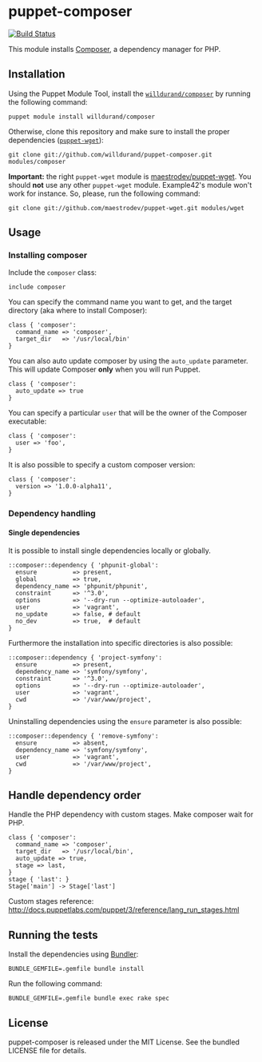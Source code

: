 puppet-composer
===============

[![Build
Status](https://secure.travis-ci.org/willdurand/puppet-composer.png)](http://travis-ci.org/willdurand/puppet-composer)

This module installs [Composer](http://getcomposer.org/), a dependency manager
for PHP.

Installation
------------

Using the Puppet Module Tool, install the
[`willdurand/composer`](http://forge.puppetlabs.com/willdurand/composer) by
running the following command:

    puppet module install willdurand/composer

Otherwise, clone this repository and make sure to install the proper
dependencies ([`puppet-wget`](https://github.com/maestrodev/puppet-wget)):

    git clone git://github.com/willdurand/puppet-composer.git modules/composer

**Important:** the right `puppet-wget` module is
[maestrodev/puppet-wget](https://github.com/maestrodev/puppet-wget). You should
**not** use any other `puppet-wget` module. Example42's module won't work for
instance. So, please, run the following command:

    git clone git://github.com/maestrodev/puppet-wget.git modules/wget


Usage
-----

### Installing composer

Include the `composer` class:

    include composer

You can specify the command name you want to get, and the target directory (aka
where to install Composer):

    class { 'composer':
      command_name => 'composer',
      target_dir   => '/usr/local/bin'
    }

You can also auto update composer by using the `auto_update` parameter. This will
update Composer **only** when you will run Puppet.

    class { 'composer':
      auto_update => true
    }

You can specify a particular `user` that will be the owner of the Composer
executable:

    class { 'composer':
      user => 'foo',
    }

It is also possible to specify a custom composer version:

    class { 'composer':
      version => '1.0.0-alpha11',
    }

### Dependency handling

#### Single dependencies

It is possible to install single dependencies locally or globally.

``` puppet
::composer::dependency { 'phpunit-global':
  ensure          => present,
  global          => true,
  dependency_name => 'phpunit/phpunit',
  constraint      => '^3.0',
  options         => '--dry-run --optimize-autoloader',
  user            => 'vagrant',
  no_update       => false, # default
  no_dev          => true,  # default
}
```

Furthermore the installation into specific directories is also possible:

``` puppet
::composer::dependency { 'project-symfony':
  ensure          => present,
  dependency_name => 'symfony/symfony',
  constraint      => '^3.0',
  options         => '--dry-run --optimize-autoloader',
  user            => 'vagrant',
  cwd             => '/var/www/project',
}
```

Uninstalling dependencies using the ``ensure`` parameter is also possible:

``` puppet
::composer::dependency { 'remove-symfony':
  ensure          => absent,
  dependency_name => 'symfony/symfony',
  user            => 'vagrant',
  cwd             => '/var/www/project',
}
```

Handle dependency order
-----------------------

Handle the PHP dependency with custom stages. Make composer wait for PHP. 

    class { 'composer':
      command_name => 'composer',
      target_dir   => '/usr/local/bin', 
      auto_update => true, 
      stage => last,
    }
    stage { 'last': }
    Stage['main'] -> Stage['last']

Custom stages reference: http://docs.puppetlabs.com/puppet/3/reference/lang_run_stages.html

Running the tests
-----------------

Install the dependencies using [Bundler](http://gembundler.com):

    BUNDLE_GEMFILE=.gemfile bundle install

Run the following command:

    BUNDLE_GEMFILE=.gemfile bundle exec rake spec


License
-------

puppet-composer is released under the MIT License. See the bundled LICENSE file
for details.
